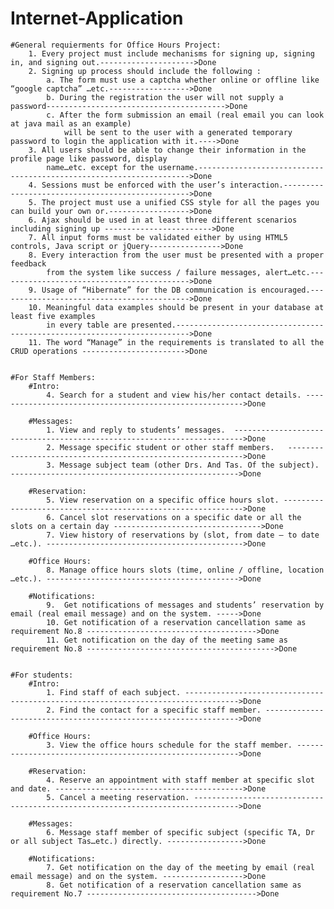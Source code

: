 # Internet-Application
	#General requierments for Office Hours Project:		
		1. Every project must include mechanisms for signing up, signing in, and signing out.--------------------->Done
		2. Signing up process should include the following :
			a. The form must use a captcha whether online or offline like “google captcha” …etc.------------------>Done
			b. During the registration the user will not supply a password---------------------------------------->Done
			c. After the form submission an email (real email you can look at java mail as an example)
				will be sent to the user with a generated temporary password to login the application with it.---->Done
		3. All users should be able to change their information in the profile page like password, display 
			name…etc. except for the username.-------------------------------------------------------------------->Done
		4. Sessions must be enforced with the user’s interaction.------------------------------------------------->Done
		5. The project must use a unified CSS style for all the pages you can build your own or.------------------>Done
		6. Ajax should be used in at least three different scenarios including signing up ------------------------>Done
		7. All input forms must be validated either by using HTML5 controls, Java script or jQuery---------------->Done
		8. Every interaction from the user must be presented with a proper feedback 
			from the system like success / failure messages, alert…etc.------------------------------------------->Done
		9. Usage of “Hibernate” for the DB communication is encouraged.------------------------------------------->Done
		10. Meaningful data examples should be present in your database at least five examples 
			in every table are presented.------------------------------------------------------------------------->Done
		11. The word “Manage” in the requirements is translated to all the CRUD operations ----------------------->Done

	
	#For Staff Members:
		#Intro:
			4. Search for a student and view his/her contact details. -------------------------------------------------------->Done

		#Messages:
			1. View and reply to students’ messages.  ------------------------------------------------------------------------>Done
			2. Message specific student or other staff members.   ------------------------------------------------------------>Done
			3. Message subject team (other Drs. And Tas. Of the subject).  --------------------------------------------------->Done

		#Reservation:
			5. View reservation on a specific office hours slot. ------------------------------------------------------------->Done
			6. Cancel slot reservations on a specific date or all the slots on a certain day --------------------------------->Done
			7. View history of reservations by (slot, from date – to date …etc.). -------------------------------------------->Done

		#Office Hours:
			8. Manage office hours slots (time, online / offline, location …etc.). ------------------------------------------->Done

		#Notifications:
			9.  Get notifications of messages and students’ reservation by email (real email message) and on the system. ----->Done
			10. Get notification of a reservation cancellation same as requirement No.8 -------------------------------------->Done
			11. Get notification on the day of the meeting same as requirement No.8 ------------------------------------------>Done


	#For students:
		#Intro:
			1. Find staff of each subject. ---------------------------------------------------------------------------------->Done
			2. Find the contact for a specific staff member. ---------------------------------------------------------------->Done

		#Office Hours:
			3. View the office hours schedule for the staff member. --------------------------------------------------------->Done

		#Reservation:
			4. Reserve an appointment with staff member at specific slot and date. ------------------------------------------>Done
			5. Cancel a meeting reservation. -------------------------------------------------------------------------------->Done

		#Messages:
			6. Message staff member of specific subject (specific TA, Dr or all subject Tas…etc.) directly. ----------------->Done

		#Notifications:
			7. Get notification on the day of the meeting by email (real email message) and on the system. ------------------>Done
			8. Get notification of a reservation cancellation same as requirement No.7 -------------------------------------->Done
